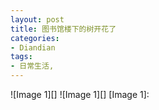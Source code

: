 ```yaml
---
layout: post
title: 图书馆楼下的树开花了
categories:
- Diandian
tags:
- 日常生活, 
---
```

!\[Image 1\]\[\]‍ !\[Image 1\]\[\]‍ \[Image 1\]:
